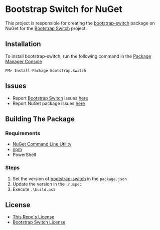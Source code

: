 Bootstrap Switch for NuGet
=============================

This project is responsible for creating the [bootstrap-switch](https://www.nuget.org/packages/Bootstrap.Switch/) package on NuGet for the [Bootstrap Switch](http://www.bootstrap-switch.org/) project.

Installation
--------------

To install bootstrap-switch, run the following command in the [Package Manager Console](http://docs.nuget.org/docs/start-here/using-the-package-manager-console)

    PM> Install-Package Bootstrap.Switch

Issues
--------

- Report [Bootstrap Switch](http://www.bootstrap-switch.org/) issues [here](https://github.com/nostalgiaz/bootstrap-switch/issues)
- Report NuGet package issues [here](https://github.com/blachniet/bootstrap-switch-nuget/issues)

Building The Package
----------------------

### Requirements

- [NuGet Command Line Utility](http://nuget.org/nuget.exe)
- [npm](https://www.npmjs.org/)
- PowerShell

### Steps

1. Set the version of [bootstrap-switch](http://www.bootstrap-switch.org/) in the `package.json`
2. Update the version in the `.nuspec`
3. Execute `.\build.ps1`

License
----------

* [This Repo's License](LICENSE)
* [Bootstrap Switch License](https://github.com/nostalgiaz/bootstrap-switch/blob/master/LICENSE)
